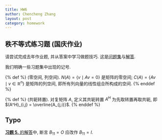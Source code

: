 ```yaml
---
title: HW6
author: Chencheng Zhang
layout: post
category: homework
---
```


## 秩不等式练习题 (国庆作业)

请尝试完成去年作业题, 并从答案中学习做题技巧. 这是[问题集](https://zhangchenchengsjtu.github.io/MATH1205H-04-HW/assets/PDF/2025-09-30-%E7%A7%A9%E4%B8%8D%E7%AD%89%E5%BC%8F.pdf)与[解答](https://zhangchenchengsjtu.github.io/MATH1205H-04-HW/assets/PDF/2025-09-30-solu-%E7%A7%A9%E4%B8%8D%E7%AD%89%E5%BC%8F.pdf).

我们明确一些习题集中出现的记号.

{% def %}
(零空间, 列空间). $N(A) = \{v \mid Av = 0\}$ 是矩阵的零空间; $C(A) = \{Av \mid v \in \mathbb{R}^n\}$ 是矩阵的列空间, 即所有列向量的线性组合所构成的空间.
{% enddef %}

{% def %}
(共轭转置). 对复矩阵 $A$, 定义其共轭转置 $A^H$ 为先取转置再取共轭, 即 $(A^H)_{i,j} = \overline{A_{j,i}}$.
{% enddef %}

## Typo

[**习题 5.** 的解答](https://zhangchenchengsjtu.github.io/MATH1205H-04-HW/assets/PDF/2025-09-30-solu-%E7%A7%A9%E4%B8%8D%E7%AD%89%E5%BC%8F.pdf#page=6)中, 断言 $B_{11} = O$ 应改作 $B_{11} = I$.
